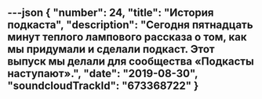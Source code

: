 ---json
{
	"number": 24,
	"title": "История подкаста",
	"description": "Сегодня пятнадцать минут теплого лампового рассказа о&nbsp;том, как мы&nbsp;придумали и&nbsp;сделали подкаст. Этот выпуск мы&nbsp;делали для сообщества &laquo;Подкасты наступают&raquo;.",
	"date": "2019-08-30",
	"soundcloudTrackId": "673368722"
}
---
